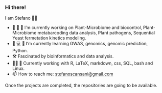 ### Hi there!
I am Stefano 👨‍🔬
- 🦠 🍇 🍷 I’m currently working on Plant-Microbiome and biocontrol, Plant-Microbiome metabarcoding data analysis, Plant pathogens, Sequential Yeast fermetation kinetics modeling.
- 🌱 💻 🧬 I’m currently learning GWAS, genomics, genomic prediction, Python.
- 🛠️ Fascinated by bioinformatics and data analysis.
- 👨‍💻 🐧 Currently working with R, LaTeX, markdown, css, SQL, bash and Linux.
- 📫 How to reach me: stefanoscansani@gmail.com

Once the projects are completed, the repositories are going to be available.
<!--
**sscansan/sscansan** is a ✨ _special_ ✨ repository because its `README.md` (this file) appears on your GitHub profile.

Here are some ideas to get you started:

- 🔭 I’m currently working on ...
- 🌱 I’m currently learning ...
- 📫 How to reach me: stefanoscansani@gmail.com
-->
